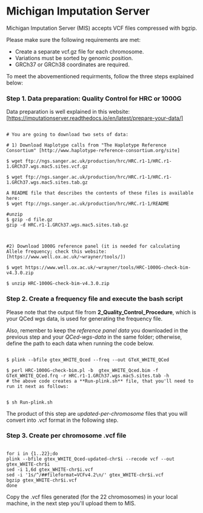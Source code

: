 
# Michigan Imputation Server

Michigan Imputation Server (MIS) accepts VCF files compressed with bgzip. 

Please make sure the following requirements are met:

   - Create a separate vcf.gz file for each chromosome.
   - Variations must be sorted by genomic position.
   - GRCh37 or GRCh38 coordinates are required.


To meet the abovementioned requirments, follow the three steps explained below:                                                      

### Step 1. Data preparation: Quality Control for HRC or 1000G
Data preparation is well explained in this website: 
[https://imputationserver.readthedocs.io/en/latest/prepare-your-data/]

```{bash}

# You are going to download two sets of data:

# 1) Download Haplotype calls from "The Haplotype Reference Consortium" [http://www.haplotype-reference-consortium.org/site]

$ wget ftp://ngs.sanger.ac.uk/production/hrc/HRC.r1-1/HRC.r1-1.GRCh37.wgs.mac5.sites.vcf.gz

$ wget ftp://ngs.sanger.ac.uk/production/hrc/HRC.r1-1/HRC.r1-1.GRCh37.wgs.mac5.sites.tab.gz

A README file that describes the contents of these files is available here: 
$ wget ftp://ngs.sanger.ac.uk/production/hrc/HRC.r1-1/README
 
#unzip
$ gzip -d file.gz 
gzip -d HRC.r1-1.GRCh37.wgs.mac5.sites.tab.gz
 
 
 
#2) Download 1000G reference panel (it is needed for calculating Allele frequency; check this website: [https://www.well.ox.ac.uk/~wrayner/tools/]) 

$ wget https://www.well.ox.ac.uk/~wrayner/tools/HRC-1000G-check-bim-v4.3.0.zip

$ unzip HRC-1000G-check-bim-v4.3.0.zip 

```


### Step 2. Create a frequency file and execute the bash script

Please note that the output file from **2_Quality_Control_Procedure**, which is your QCed wgs data, is used for generating the frequency file. 

Also, remember to keep the *reference panel data* you downloaded in the previous step and your *QCed-wgs-data* in the same folder; otherwise, define the path to each data when running the code below. 

```{bash}

$ plink --bfile gtex_WHITE_Qced --freq --out GTeX_WHITE_QCed

$ perl HRC-1000G-check-bim.pl -b  gtex_WHITE_Qced.bim -f  GTeX_WHITE_QCed.frq -r HRC.r1-1.GRCh37.wgs.mac5.sites.tab -h
# the above code creates a **Run-plink.sh** file, that you'll need to run it next as follows:


$ sh Run-plink.sh

```
The product of this step are *updated-per-chromosome* files that you will convert into .vcf format in the following step. 


### Step 3. Create per chromosome .vcf file

```{bash}

for i in {1..22};do
plink --bfile gtex_WHITE_Qced-updated-chr$i --recode vcf --out gtex_WHITE-chr$i
sed -i 1,6d gtex_WHITE-chr$i.vcf
sed -i '1s/^/##fileformat=VCFv4.2\n/' gtex_WHITE-chr$i.vcf
bgzip gtex_WHITE-chr$i.vcf
done

```

Copy the .vcf files generated (for the 22 chromosomes) in your local machine, in the next step you'll upload them to MIS. 


